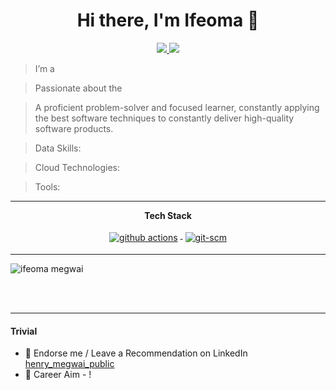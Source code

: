 <h1 align="center">Hi there, I'm Ifeoma 👋</h1>

<p align="center"> 
 <a href="https://github.com/ifeomamegwai" alt="ifeoma megwai's github">
   <img src="https://img.shields.io/badge/-@ifeomamegwai-%23181717?style=flat-square&logo=github" />
 </a>
 <a href="https://www.linkedin.com/in/ifeoma-megwai/" alt="ifeoma megwai's linkedin">
   <img src="https://img.shields.io/badge/-ifeomamegwai-blue?style=flat-square&logo=Linkedin&logoColor=white&link=https://www.linkedin.com/in/ifeoma-megwai/" />
 </a>
</p>

> I’m a

> Passionate about the 

> A proficient problem-solver and focused learner, constantly applying the best software techniques to constantly deliver high-quality software products.

> Data Skills:

> Cloud Technologies: 


> Tools:




---

<p align="center"> 
 <strong>
  Tech Stack
  </strong>
</p>

<p align="center">

 <a href="https://docs.github.com/en/actions">
    <img src="https://www.vectorlogo.zone/logos/github/github-ar21.svg" alt="github actions" style="vertical-align:top; margin:4px">
  </a>
  <a href="https://www.git.com">
    <img src="https://www.vectorlogo.zone/logos/git-scm/git-scm-ar21.svg" alt="git-scm" style="vertical-align:top; margin:4px">
  </a>
</p>

---


<p> 
 <img src="https://github-readme-stats.vercel.app/api/top-langs/?username=ifeomamegwai&layout=compact&hide=html&theme=dark" alt="ifeoma megwai" /> 
</p>

<br/>

<br/>
 
---

#### Trivial
- 🦸 Endorse me / Leave a Recommendation on LinkedIn <a href="https://linkedin.com/in/henry-megwai-public/" target="_blank">henry_megwai_public</a> 
- 🦸 Career Aim - ! 
